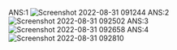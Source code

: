 ANS:1
![Screenshot 2022-08-31 091244](https://user-images.githubusercontent.com/112333821/187591999-e6ab8653-f824-493d-b06d-3abc2bc49fd9.png)
ANS:2
![Screenshot 2022-08-31 092502](https://user-images.githubusercontent.com/112333821/187592192-734cfde6-a927-4f3d-b902-7f773db6c911.png)
ANS:3
![Screenshot 2022-08-31 092658](https://user-images.githubusercontent.com/112333821/187592322-cb5b5d4d-ae26-4f39-bdb5-d6d9f340829b.png)
ANS:4
![Screenshot 2022-08-31 092810](https://user-images.githubusercontent.com/112333821/187592481-6af2c727-a04f-4c4b-bb41-e961577b9ad5.png)
